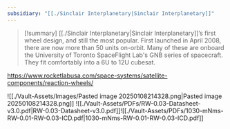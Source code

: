 ```yaml
---
subsidiary: "[[./Sinclair Interplanetary|Sinclair Interplanetary]]"
---
```


>[!summary]
>[[./Sinclair Interplanetary|Sinclair Interplanetary]]’s first wheel design, and still the most popular. First launched in April 2008, there are now more than 50 units on-orbit. Many of these are onboard the University of Toronto SpaceFlight Lab's GNB series of spacecraft. They fit comfortably into a 6U to 12U cubesat.

https://www.rocketlabusa.com/space-systems/satellite-components/reaction-wheels/

![[./Vault-Assets/Images/Pasted image 20250108214328.png|Pasted image 20250108214328.png]]
![[./Vault-Assets/PDFs/RW-0.03-Datasheet-v3.0.pdf|RW-0.03-Datasheet-v3.0.pdf]]![[./Vault-Assets/PDFs/1030-mNms-RW-0.01-RW-0.03-ICD.pdf|1030-mNms-RW-0.01-RW-0.03-ICD.pdf]]